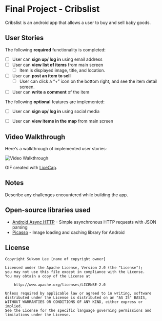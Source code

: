 # Final Project - Cribslist

Cribslist is an android app that allows a user to buy and sell baby goods.

## User Stories

The following **required** functionality is completed:

* [ ] User can **sign up/ log in** using email address
* [ ] User can **view list of items** from main screen
  * [ ] Item is displayed image, title, and location.
* [ ] User can **post an item to sell**
  * [ ] User can click a “+” icon on the bottom right, and see the item detail screen.
* [ ] User can **write a comment** of the item

The following **optional** features are implemented:

* [ ] User can **sign up/ log in** using social media
* [ ] User can **view items in the map** from main screen


## Video Walkthrough

Here's a walkthrough of implemented user stories:

<img src='' title='Video Walkthrough' width='' alt='Video Walkthrough' />

GIF created with [LiceCap](http://www.cockos.com/licecap/).

## Notes

Describe any challenges encountered while building the app.

## Open-source libraries used

- [Android Async HTTP](https://github.com/loopj/android-async-http) - Simple asynchronous HTTP requests with JSON parsing
- [Picasso](http://square.github.io/picasso/) - Image loading and caching library for Android

## License

    Copyright Sukwon Lee [name of copyright owner]

    Licensed under the Apache License, Version 2.0 (the "License");
    you may not use this file except in compliance with the License.
    You may obtain a copy of the License at

        http://www.apache.org/licenses/LICENSE-2.0

    Unless required by applicable law or agreed to in writing, software
    distributed under the License is distributed on an "AS IS" BASIS,
    WITHOUT WARRANTIES OR CONDITIONS OF ANY KIND, either express or implied.
    See the License for the specific language governing permissions and
    limitations under the License.